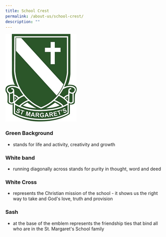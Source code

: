 ```yaml
---
title: School Crest
permalink: /about-us/school-crest/
description: ""
---
```

![](/images/SMPS%20LOGO%20VECTOR_small.jpg)

### Green Background

*   stands for life and activity, creativity and growth


### White band

*   running diagonally across stands for purity in thought, word and deed


### White Cross

*   represents the Christian mission of the school - it shows us the right way to take and God's love, truth and provision


### Sash

*   at the base of the emblem represents the friendship ties that bind all who are in the St. Margaret's School family